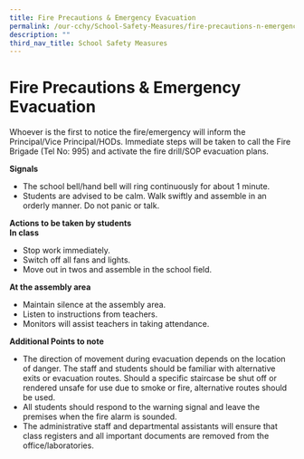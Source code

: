 ```yaml
---
title: Fire Precautions & Emergency Evacuation
permalink: /our-cchy/School-Safety-Measures/fire-precautions-n-emergency-evacuation
description: ""
third_nav_title: School Safety Measures
---
```

Fire Precautions & Emergency Evacuation
=======================================

Whoever is the first to notice the fire/emergency will inform the Principal/Vice Principal/HODs. Immediate steps will be taken to call the Fire Brigade (Tel No: 995) and activate the fire drill/SOP evacuation plans.

  

  

**Signals**
*   The school bell/hand bell will ring continuously for about 1 minute.
*   Students are advised to be calm. Walk swiftly and assemble in an orderly manner. Do not panic or talk.

**Actions to be taken by students**  
**In class**

*   Stop work immediately.
*   Switch off all fans and lights.
*   Move out in twos and assemble in the school field.

**At the assembly area**

*   Maintain silence at the assembly area.
*   Listen to instructions from teachers.
*   Monitors will assist teachers in taking attendance.


**Additional Points to note**

*   The direction of movement during evacuation depends on the location of danger. The staff and students should be familiar with alternative exits or evacuation routes. Should a specific staircase be shut off or rendered unsafe for use due to smoke or fire, alternative routes should be used.
*   All students should respond to the warning signal and leave the premises when the fire alarm is sounded.
*   The administrative staff and departmental assistants will ensure that class registers and all important documents are removed from the office/laboratories.